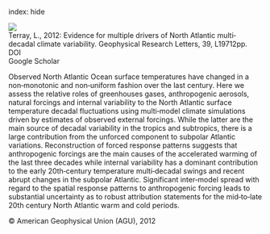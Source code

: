 index: hide

<div class="Citation">
    <div class="Citation-thumb CitationThumb-linked"  data-href="https://doi.org/10.1029/2012gl053046">
      <img src="https://static.claimspace.cloud/climate-study-static/refs/thumbs/10/Terray_2012-thumb.png" />
    </div>

  <div class="Citation-body">
    <div class="Citation-text">Terray, L., 2012: Evidence for multiple drivers of North Atlantic multi‐decadal climate variability. <span class="Article-journal">Geophysical Research Letters, </span><span class="Article-volume">39, </span>L19712pp.</div>
    <div class="Citation-links">
      <div class="CitationLink" data-href="https://doi.org/10.1029/2012gl053046">
        <div class="CitationLink-icon CitationLink-Doi"></div>
        <div class="CitationLink-text">DOI</div>
      </div>
      <div class="CitationLink" data-href="https://scholar.google.com/scholar?q=10.1029/2012gl053046">
        <div class="CitationLink-icon CitationLink-Scholar"></div>
        <div class="CitationLink-text">Google Scholar</div>
      </div>
    </div>
  </div>
</div>

Observed North Atlantic Ocean surface temperatures have changed in a non‐monotonic and non‐uniform fashion over the last century. Here we assess the relative roles of greenhouses gases, anthropogenic aerosols, natural forcings and internal variability to the North Atlantic surface temperature decadal fluctuations using multi‐model climate simulations driven by estimates of observed external forcings. While the latter are the main source of decadal variability in the tropics and subtropics, there is a large contribution from the unforced component to subpolar Atlantic variations. Reconstruction of forced response patterns suggests that anthropogenic forcings are the main causes of the accelerated warming of the last three decades while internal variability has a dominant contribution to the early 20th‐century temperature multi‐decadal swings and recent abrupt changes in the subpolar Atlantic. Significant inter‐model spread with regard to the spatial response patterns to anthropogenic forcing leads to substantial uncertainty as to robust attribution statements for the mid‐to‐late 20th century North Atlantic warm and cold periods.

<div class="Citation-copy">
&copy; American Geophysical Union (AGU), 2012
</div>
